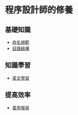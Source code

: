 # 程序設計師的修養

## 基礎知識
- [命名規範](naming-rules.md)
- [目錄結構](directory-structure.md)


## 知識學習
- [英文學習](learning-english.md)

## 提高效率
- [善用搜尋](use-search-engine.md)
